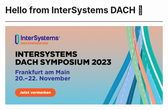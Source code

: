 # Hello from InterSystems DACH 👋

---
<a href="https://www.intersystems.com/de/events/intersystems-dach-symposium-2023/">
  <img src="profile/Symposium23Banner.png" alt="Symposium2023" />
  </a>
